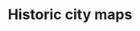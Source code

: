 ---
schema: default
title: Historic city maps
organization: Delft University of Technology
notes: Historic maps of cities and villages. Held by TU Delft.
resources:
  - name: Beeldank / Catalogue
    url: >-
      https://repository.tudelft.nl/search/MMP/?q=subject%3A%22stadsplattegrond%22
    format: html
license: ''
category:
  - Database
  - Catalogues
  - Education
---